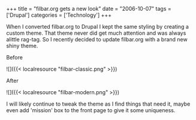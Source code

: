 +++
title = "filbar.org gets a new look"
date = "2006-10-07"
tags = ['Drupal']
categories = ['Technology']
+++

When I converted filbar.org to Drupal I kept the same styling by creating a custom theme. That theme never did get much attention and was always alittle rag-tag. So I recently decided to update filbar.org with a brand new shiny theme.

Before

![]({{< localresource "filbar-classic.png" >}})

After

![]({{< localresource "filbar-modern.png" >}})

I will likely continue to tweak the theme as I find things that need it, maybe even add 'mission' box to the front page to give it some uniqueness.